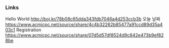 ### Links
Hello World <http://boj.kr/78b08c65dda343fdb7046a4d253ccb3b>
오늘 날짜 <https://www.acmicpc.net/source/share/4c4b32262b85477a91ccd89d35a403c1>
Registration <https://www.acmicpc.net/source/share/07d5d57df8524d9c842e473b9ef828be>
